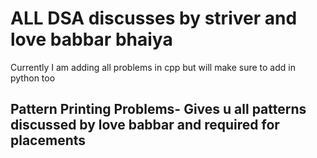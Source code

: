 
<h1>
ALL DSA discusses by striver and love babbar bhaiya
</h1>
<p>Currently I am adding all problems in cpp but will make sure to add in python too</p>
<h2>Pattern Printing Problems- Gives u all patterns discussed by love babbar and required for placements
</h2>